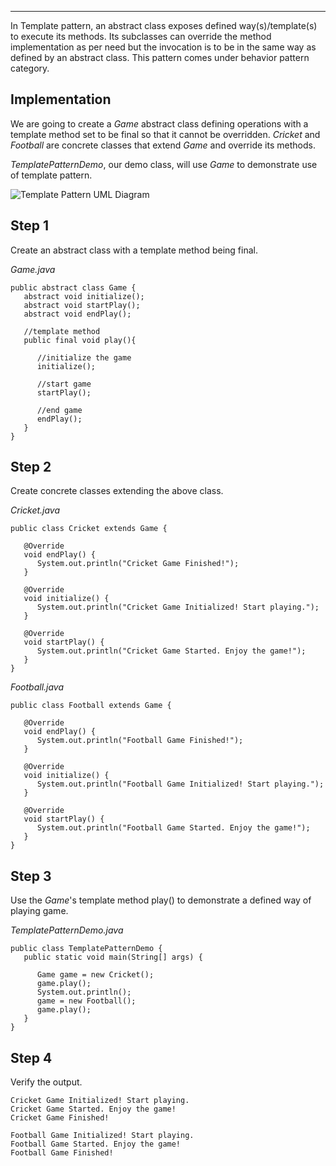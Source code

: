 ___

  

In Template pattern, an abstract class exposes defined way(s)/template(s) to execute its methods. Its subclasses can override the method implementation as per need but the invocation is to be in the same way as defined by an abstract class. This pattern comes under behavior pattern category.

## Implementation

We are going to create a _Game_ abstract class defining operations with a template method set to be final so that it cannot be overridden. _Cricket_ and _Football_ are concrete classes that extend _Game_ and override its methods.

_TemplatePatternDemo_, our demo class, will use _Game_ to demonstrate use of template pattern.

![Template Pattern UML Diagram](https://www.tutorialspoint.com/design_pattern/images/template_pattern_uml_diagram.jpg)

## Step 1

Create an abstract class with a template method being final.

_Game.java_

```
public abstract class Game {
   abstract void initialize();
   abstract void startPlay();
   abstract void endPlay();

   //template method
   public final void play(){

      //initialize the game
      initialize();

      //start game
      startPlay();

      //end game
      endPlay();
   }
}
```

## Step 2

Create concrete classes extending the above class.

_Cricket.java_

```
public class Cricket extends Game {

   @Override
   void endPlay() {
      System.out.println("Cricket Game Finished!");
   }

   @Override
   void initialize() {
      System.out.println("Cricket Game Initialized! Start playing.");
   }

   @Override
   void startPlay() {
      System.out.println("Cricket Game Started. Enjoy the game!");
   }
}
```

_Football.java_

```
public class Football extends Game {

   @Override
   void endPlay() {
      System.out.println("Football Game Finished!");
   }

   @Override
   void initialize() {
      System.out.println("Football Game Initialized! Start playing.");
   }

   @Override
   void startPlay() {
      System.out.println("Football Game Started. Enjoy the game!");
   }
}
```

## Step 3

Use the _Game_'s template method play() to demonstrate a defined way of playing game.

_TemplatePatternDemo.java_

```
public class TemplatePatternDemo {
   public static void main(String[] args) {

      Game game = new Cricket();
      game.play();
      System.out.println();
      game = new Football();
      game.play();
   }
}
```

## Step 4

Verify the output.

```
Cricket Game Initialized! Start playing.
Cricket Game Started. Enjoy the game!
Cricket Game Finished!

Football Game Initialized! Start playing.
Football Game Started. Enjoy the game!
Football Game Finished!

```